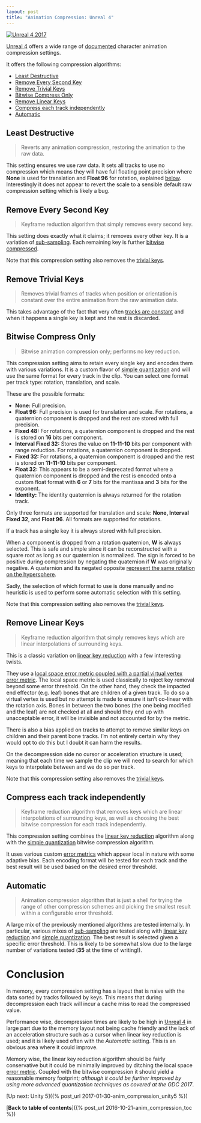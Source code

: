 ```yaml
---
layout: post
title: "Animation Compression: Unreal 4"
---
```

[![Unreal 4 2017](https://img.youtube.com/vi/WC6Xx_jLXmg/0.jpg)](https://www.youtube.com/watch?v=WC6Xx_jLXmg "Unreal 4 2017")

[Unreal 4](https://en.wikipedia.org/wiki/Unreal_Engine#Unreal_Engine_4) offers a wide range of [documented](https://docs.unrealengine.com/latest/INT/Engine/Animation/Sequences/) character animation compression settings.

It offers the following compression algorithms:

*   [Least Destructive](http://nfrechette.github.io/2017/01/11/anim_compression_unreal4/#least_destructive)
*   [Remove Every Second Key](http://nfrechette.github.io/2017/01/11/anim_compression_unreal4/#second_key)
*   [Remove Trivial Keys](http://nfrechette.github.io/2017/01/11/anim_compression_unreal4/#trivial_keys)
*   [Bitwise Compress Only](http://nfrechette.github.io/2017/01/11/anim_compression_unreal4/#bitwise_only)
*   [Remove Linear Keys](http://nfrechette.github.io/2017/01/11/anim_compression_unreal4/#remove_linear)
*   [Compress each track independently](http://nfrechette.github.io/2017/01/11/anim_compression_unreal4/#compress_independently)
*   [Automatic](http://nfrechette.github.io/2017/01/11/anim_compression_unreal4/#automatic_setting)

## Least Destructive
>  Reverts any animation compression, restoring the animation to the raw data.

This setting ensures we use raw data. It sets all tracks to use no compression which means they will have full floating point precision where **None** is used for translation and **Float 96** for rotation, explained [below](http://nfrechette.github.io/2017/01/11/anim_compression_unreal4/#bitwise_only). Interestingly it does not appear to revert the scale to a sensible default raw compression setting which is likely a bug.

## Remove Every Second Key
>  Keyframe reduction algorithm that simply removes every second key.

This setting does exactly what it claims; it removes every other key. It is a variation of [sub-sampling](http://nfrechette.github.io/2016/11/17/anim_compression_sub_sampling/). Each remaining key is further [bitwise compressed](http://nfrechette.github.io/2017/01/11/anim_compression_unreal4/#bitwise_only).

Note that this compression setting also removes the [trivial keys](http://nfrechette.github.io/2017/01/11/anim_compression_unreal4/#trivial_keys).

## Remove Trivial Keys
>  Removes trivial frames of tracks when position or orientation is constant over the entire animation from the raw animation data.

This takes advantage of the fact that very often [tracks are constant](http://nfrechette.github.io/2016/11/03/anim_compression_constant_tracks/) and when it happens a single key is kept and the rest is discarded.

## Bitwise Compress Only
>  Bitwise animation compression only; performs no key reduction.

This compression setting aims to retain every single key and encodes them with various variations. It is a custom flavor of [simple quantization](http://nfrechette.github.io/2016/11/15/anim_compression_quantization/) and will use the same format for every track in the clip. You can select one format per track type: rotation, translation, and scale.

These are the possible formats:

*   **None:** Full precision.
*   **Float 96:** Full precision is used for translation and scale. For rotations, a quaternion component is dropped and the rest are stored with full precision.
*   **Fixed 48:** For rotations, a quaternion component is dropped and the rest is stored on **16** bits per component.
*   **Interval Fixed 32:** Stores the value on **11-11-10** bits per component with range reduction. For rotations, a quaternion component is dropped.
*   **Fixed 32:** For rotations, a quaternion component is dropped and the rest is stored on **11-11-10** bits per component.
*   **Float 32:** This appears to be a semi-deprecated format where a quaternion component is dropped and the rest is encoded onto a custom float format with **6** or **7** bits for the mantissa and **3** bits for the exponent.
*   **Identity:** The identity quaternion is always returned for the rotation track.

Only three formats are supported for translation and scale: **None, Interval Fixed 32**, and **Float 96**. All formats are supported for rotations.

If a track has a single key it is always stored with full precision.

When a component is dropped from a rotation quaternion, **W** is always selected. This is safe and simple since it can be reconstructed with a square root as long as our quaternion is normalized. The sign is forced to be positive during compression by negating the quaternion if **W** was originally negative. A quaternion and its negated opposite [represent the same rotation on the hypersphere](https://en.wikipedia.org/wiki/Quaternions_and_spatial_rotation#The_hypersphere_of_rotations).

Sadly, the selection of which format to use is done manually and no heuristic is used to perform some automatic selection with this setting.

Note that this compression setting also removes the [trivial keys](http://nfrechette.github.io/2017/01/11/anim_compression_unreal4/#trivial_keys).

## Remove Linear Keys
>  Keyframe reduction algorithm that simply removes keys which are linear interpolations of surrounding keys.

This is a classic variation on [linear key reduction](http://nfrechette.github.io/2016/12/07/anim_compression_key_reduction/) with a few interesting twists.

They use a [local space error metric coupled with a partial virtual vertex error metric](http://nfrechette.github.io/2016/11/01/anim_compression_accuracy/). The local space metric is used classically to reject key removal beyond some error threshold. On the other hand, they check the impacted end effector (e.g. leaf) bones that are children of a given track. To do so a virtual vertex is used but no attempt is made to ensure it isn’t co-linear with the rotation axis. Bones in between the two bones (the one being modified and the leaf) are not checked at all and should they end up with unacceptable error, it will be invisible and not accounted for by the metric.

There is also a bias applied on tracks to attempt to remove similar keys on children and their parent bone tracks. I’m not entirely certain why they would opt to do this but I doubt it can harm the results.

On the decompression side no cursor or acceleration structure is used; meaning that each time we sample the clip we will need to search for which keys to interpolate between and we do so per track.

Note that this compression setting also removes the [trivial keys](http://nfrechette.github.io/2017/01/11/anim_compression_unreal4/#trivial_keys).

## Compress each track independently
>  Keyframe reduction algorithm that removes keys which are linear interpolations of surrounding keys, as well as choosing the best bitwise compression for each track independently.

This compression setting combines the [linear key reduction](http://nfrechette.github.io/2016/12/07/anim_compression_key_reduction/) algorithm along with the [simple quantization](http://nfrechette.github.io/2016/11/15/anim_compression_quantization/) bitwise compression algorithm.

It uses various custom [error metrics](http://nfrechette.github.io/2016/11/01/anim_compression_accuracy/) which appear local in nature with some adaptive bias. Each encoding format will be tested for each track and the best result will be used based on the desired error threshold.

## Automatic
>  Animation compression algorithm that is just a shell for trying the range of other compression schemes and picking the smallest result within a configurable error threshold.

A large mix of the previously mentioned algorithms are tested internally. In particular, various mixes of [sub-sampling](http://nfrechette.github.io/2016/11/17/anim_compression_sub_sampling/) are tested along with [linear key reduction](http://nfrechette.github.io/2016/12/07/anim_compression_key_reduction/) and [simple quantization](http://nfrechette.github.io/2016/11/15/anim_compression_quantization/). The best result is selected given a specific error threshold. This is likely to be somewhat slow due to the large number of variations tested (**35** at the time of writing!).

# Conclusion
In memory, every compression setting has a layout that is naive with the data sorted by tracks followed by keys. This means that during decompression each track will incur a cache miss to read the compressed value.

Performance wise, decompression times are likely to be high in [Unreal 4](https://en.wikipedia.org/wiki/Unreal_Engine#Unreal_Engine_4) in large part due to the memory layout not being cache friendly and the lack of an acceleration structure such as a cursor when linear key reduction is used; and it is likely used often with the *Automatic* setting. This is an obvious area where it could improve.

Memory wise, the linear key reduction algorithm should be fairly conservative but it could be minimally improved by ditching the local space [error metric](http://nfrechette.github.io/2016/11/01/anim_compression_accuracy/). Coupled with the bitwise compression it should yield a reasonable memory footprint; *although it could be further improved by using more advanced quantization techniques as covered at the GDC 2017*.

[Up next: Unity 5]({% post_url 2017-01-30-anim_compression_unity5 %})

[**Back to table of contents**]({% post_url 2016-10-21-anim_compression_toc %})
